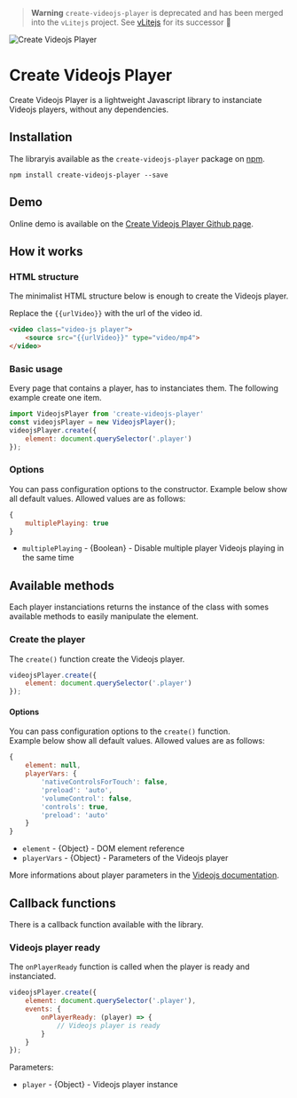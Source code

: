 > **Warning** `create-videojs-player` is deprecated and has been merged into the `vLitejs` project. See [vLitejs](https://github.com/vlitejs/vlite) for its successor 🎉

![Create Videojs Player](https://img.shields.io/badge/Create_Videojs_Player-v2.0.2-66A8CC.svg?style=flat-square)

# Create Videojs Player

Create Videojs Player is a lightweight Javascript library to instanciate Videojs players, without any dependencies.

## Installation

The libraryis available as the `create-videojs-player` package on <a href="https://www.npmjs.com/package/create-videojs-player" title="npm create-videojs-player">npm</a>.

```
npm install create-videojs-player --save
```

## Demo

Online demo is available on the <a href="https://yoriiis.github.io/create-videojs-player/" title="Create Videojs Player Github page" target="_blank">Create Videojs Player Github page</a>.


## How it works

### HTML structure

The minimalist HTML structure below is enough to create the Videojs player.

Replace the `{{urlVideo}}` with the url of the video id.

```html
<video class="video-js player">
    <source src="{{urlVideo}}" type="video/mp4">
</video>
```

### Basic usage

Every page that contains a player, has to instanciates them. The following example create one item.

```javascript
import VideojsPlayer from 'create-videojs-player'
const videojsPlayer = new VideojsPlayer();
videojsPlayer.create({
    element: document.querySelector('.player')
});
```

### Options

You can pass configuration options to the constructor. Example below show all default values. Allowed values are as follows:

```javascript
{
    multiplePlaying: true
}
```

* `multiplePlaying` - {Boolean} - Disable multiple player Videojs playing in the same time

## Available methods

Each player instanciations returns the instance of the class with somes available methods to easily manipulate the element.

### Create the player

The `create()` function create the Videojs player.

```javascript
videojsPlayer.create({
    element: document.querySelector('.player')
});
```

#### Options

You can pass configuration options to the `create()` function.<br />Example below show all default values. Allowed values are as follows:

```javascript
{
    element: null,
    playerVars: {
        'nativeControlsForTouch': false,
        'preload': 'auto',
        'volumeControl': false,
        'controls': true,
        'preload': 'auto'
    }
}
```

* `element` - {Object} - DOM element reference
* `playerVars` - {Object} - Parameters of the Videojs player

More informations about player parameters in the <a href="https://docs.videojs.com/tutorial-options.html" title="Videojs documentation" target="_blank">Videojs documentation</a>.

## Callback functions

There is a callback function available with the library.

### Videojs player ready

The `onPlayerReady` function is called when the player is ready and instanciated.

```javascript
videojsPlayer.create({
    element: document.querySelector('.player'),
    events: {
        onPlayerReady: (player) => {
            // Videojs player is ready
        }
    }
});
```

Parameters:
* `player` - {Object} - Videojs player instance
